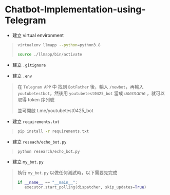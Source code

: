 # Chatbot-Implementation-using-Telegram

* 建立 virtual environment
> ```bash
> virtualenv llmapp --python=python3.8
>
> source ./llmapp/bin/activate
> ```

* 建立 `.gitignore`

* 建立 `.env`
> 在 `Telegram APP` 中 找到 `BotFather` 後，輸入 `/newbot`，再輸入 `youtubetestbot`，然後用 `youtubetest0425_bot` 當成 *username* ，就可以取得 token 序列號
> 
> 並可開啟 t.me/youtubetest0425_bot

* 建立 `requirements.txt`
> ```bash
> pip install -r requirements.txt
> ```


* 建立 `reseach/echo_bot.py`
> ```bash
> python research/echo_bot.py

* 建立 `my_bot.py`
> 執行 `my_bot.py` 以做任何測試時，以下需要先完成
> ```python
> if __name__ == "__main__":
>    executor.start_polling(dispatcher, skip_updates=True)
> ```